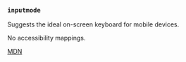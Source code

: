 ### `inputmode`

Suggests the ideal on-screen keyboard for mobile devices.

No accessibility mappings.

[MDN](https://developer.mozilla.org/en-US/docs/Web/HTML/Global_attributes/inputmode)
